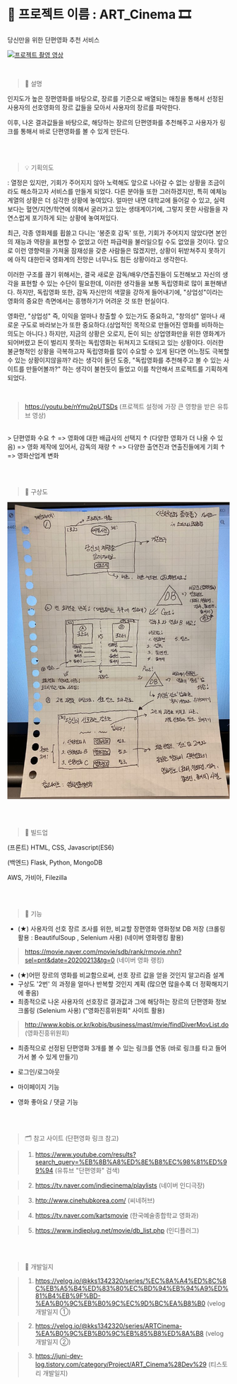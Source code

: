# 📌 프로젝트 이름 : ART_Cinema 🎞

당신만을 위한 단편영화 추천 서비스

[![프로젝트 촬영 영상](https://media.vlpt.us/images/kks1342320/post/02da73db-9913-4011-8bc7-6f0a0396c266/ART_Cinema%20main.JPG)](https://www.youtube.com/watch?v=Le2VMVGaoW8&t=119s)

<br/>

> 📌 설명

인지도가 높은 장편영화를 바탕으로, 장르를 기준으로 배열되는 매칭을 통해서 선정된 사용자의 선호영화의 장르 값들을 모아서 사용자의 장르를 파악한다. 

이후, 나온 결과값들을 바탕으로, 해당하는 장르의 단편영화를 추천해주고 사용자가 링크를 통해서 바로 단편영화를 볼 수 있게 만든다.

<br/><br/>

> 💡 기획의도

: 열정은 있지만, 기회가 주어지지 않아 노력해도 앞으로 나아갈 수 없는 상황을 조금이라도 해소하고자 서비스를 만들게 되었다. 다른 분야들 또한 그러하겠지만, 특히 예체능 계열의 상황은 더 심각한 상황에 놓여있다. 얼마만 내면 대학교에 들어갈 수 있고, 실력보다는 혈연/지연/학연에 의해서 굴러가고 있는 생태계이기에, 그렇지 못한 사람들을 자연스럽게 포기하게 되는 상황에 놓여져있다.

최근, 각종 영화제를 휩쓸고 다니는 '봉준호 감독' 또한, 기회가 주어지지 않았다면 본인의 재능과 역량을 표현할 수 없었고 이런 파급력을 불러일으킬 수도 없었을 것이다. 앞으로 이런 영향력을 가져올 잠재성을 갖춘 사람들은 많겠지만, 상황이 뒤받쳐주지 못하기에 아직 대한민국 영화계의 전망은 너무나도 힘든 상황이라고 생각한다.

이러한 구조를 끊기 위해서는, 결국 새로운 감독/배우/연출진들이 도전해보고 자신의 생각을 표현할 수 있는 수단이 필요한데, 이러한 생각들을 보통 독립영화로 많이 표현해낸다.
하지만, 독립영화 또한, 감독 자신만의 색깔을 강하게 들어내기에, "상업성"이라는 영화의 중요한 측면에서는 흥행하기가 어려운 것 또한 현실이다.

영화란, "상업성" 즉, 이익을 얼마나 창출할 수 있는가도 중요하고, "창의성" 얼마나 새로운 구도로 바라보는가 또한 중요하다.(상업적인 목적으로 만들어진 영화를 비하하는 의도는 아니다.) 하지만, 지금의 상황은 오로지, 돈이 되는 상업영화만을 위한 영화계가 되어버렸고 돈이 벌리지 못하는 독립영화는 뒤쳐지고 도태되고 있는 상황이다. 이러한 불균형적인 상황을 극복하고자 독립영화를 많이 수요할 수 있게 된다면 어느정도 극복할 수 있는 상황이지않을까? 라는 생각이 들던 도중, "독립영화를 추천해주고 볼 수 있는 사이트를 만들어볼까?" 하는 생각이 불현듯이 들었고 이를 착안해서 프로젝트를 기획하게 되었다.

<br/>

> https://youtu.be/nYmu2pUTSDs
(프로젝트 설정에 가장 큰 영향을 받은 유튜브 영상)

<br/>
> 단편영화 수요 ↑ => 영화에 대한 배급사의 선택지 ↑ (다양한 영화가 더 나올 수 있음) => 영화 제작에 있어서, 감독의 재량 ↑ => 다양한 출연진과 연출진들에게 기회 ↑ => 영화산업계 변화

<br/><br/>

> 📜 구상도

![프로젝트 구상도](./images/project_plan.jpg)

<br/><br/>

> 🔨 빌드업

(프론트)
HTML, CSS, Javascript(ES6)

(백엔드)
Flask, Python, MongoDB

AWS, 가비아, Filezilla

<br/><br/>

> 🌟 기능

- (★) 사용자의 선호 장르 조사를 위한, 비교할 장편영화 영화정보 DB 저장 (크롤링 활용 : BeautifulSoup , Selenium 사용) (네이버 영화랭킹 활용)

> https://movie.naver.com/movie/sdb/rank/rmovie.nhn?sel=pnt&date=20200213&tg=0 (네이버 영화 랭킹)

- (★)어떤 장르의 영화를 비교함으로써, 선호 장르 값을 얻을 것인지 알고리즘 설계
- 구상도 '2번' 의 과정을 얼마나 반복할 것인지 계획 (많으면 많을수록 더 정확해지기에 좋음)
- 최종적으로 나온 사용자의 선호장르 결과값과 그에 해당하는 장르의 단편영화 정보 크롤링 (Selenium 사용) ("영화진흥위원회" 사이트 활용)

> http://www.kobis.or.kr/kobis/business/mast/mvie/findDiverMovList.do (영화진흥위원회)

- 최종적으로 선정된 단편영화 3개를 볼 수 있는 링크를 연동 (바로 링크를 타고 들어가서 볼 수 있게 만들기)

- 로그인/로그아웃

- 마이페이지 기능

- 영화 좋아요 / 댓글 기능

<br/><br/>

> 🗂 참고 사이트
> (단편영화 링크 참고)

> 1. https://www.youtube.com/results?search_query=%EB%8B%A8%ED%8E%B8%EC%98%81%ED%99%94 (유튜브 "단편영화" 검색)

> 2. https://tv.naver.com/indiecinema/playlists (네이버 인디극장)

> 3. http://www.cinehubkorea.com/ (씨네허브)

> 4. https://tv.naver.com/kartsmovie (한국예술종합학교 영화과)

> 5. https://www.indieplug.net/movie/db_list.php (인디플러그)

<br/><br/>

> 📔 개발일지

> 1. https://velog.io/@kks1342320/series/%EC%8A%A4%ED%8C%8C%EB%A5%B4%ED%83%80%EC%BD%94%EB%94%A9%ED%81%B4%EB%9F%BD-%EA%B0%9C%EB%B0%9C%EC%9D%BC%EA%B8%B0 
(velog 개발일지 ①)

> 2. https://velog.io/@kks1342320/series/ARTCinema-%EA%B0%9C%EB%B0%9C%EB%85%B8%ED%8A%B8
(velog 개발일지 ②)

> 3. https://juni-dev-log.tistory.com/category/Project/ART_Cinema%28Dev%29
(티스토리 개발일지)